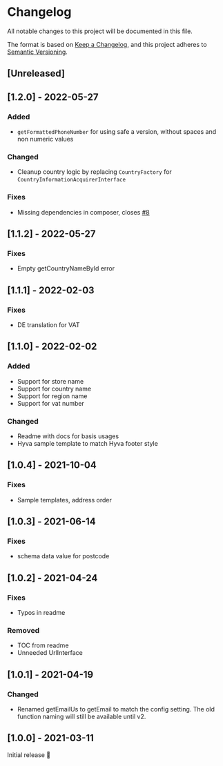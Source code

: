 # Changelog
All notable changes to this project will be documented in this file.

The format is based on [Keep a Changelog](https://keepachangelog.com/en/1.0.0/),
and this project adheres to [Semantic Versioning](https://semver.org/spec/v2.0.0.html).

## [Unreleased]

## [1.2.0] - 2022-05-27
### Added
- `getFormattedPhoneNumber` for using safe a version, without spaces and non numeric values

### Changed
- Cleanup country logic by replacing `CountryFactory` for `CountryInformationAcquirerInterface`

### Fixes
- Missing dependencies in composer, closes [#8](https://github.com/Siteation/magento2-module-storeinfo/issues/8)

## [1.1.2] - 2022-05-27
### Fixes
- Empty getCountryNameById error

## [1.1.1] - 2022-02-03
### Fixes
- DE translation for VAT

## [1.1.0] - 2022-02-02
### Added
- Support for store name
- Support for country name
- Support for region name
- Support for vat number

### Changed
- Readme with docs for basis usages
- Hyva sample template to match Hyva footer style

## [1.0.4] - 2021-10-04
### Fixes
- Sample templates, address order

## [1.0.3] - 2021-06-14
### Fixes
- schema data value for postcode

## [1.0.2] - 2021-04-24
### Fixes
- Typos in readme

### Removed
- TOC from readme
- Unneeded UrlInterface

## [1.0.1] - 2021-04-19
### Changed
- Renamed getEmailUs to getEmail to match the config setting.
  The old function naming will still be available until v2.

## [1.0.0] - 2021-03-11
Initial release 🎉
